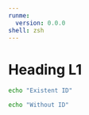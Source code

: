 ```yaml
---
runme:
  version: 0.0.0
shell: zsh
---
```

# Heading L1

```sh { id=01HE2XR0Z3WD9A89XR5XA959QP name=id-present interpreter=bash terminalRows=2 }
echo "Existent ID"
```

```sh { name=id-missing interpreter=bash terminalRows=2 }
echo "Without ID"
```
